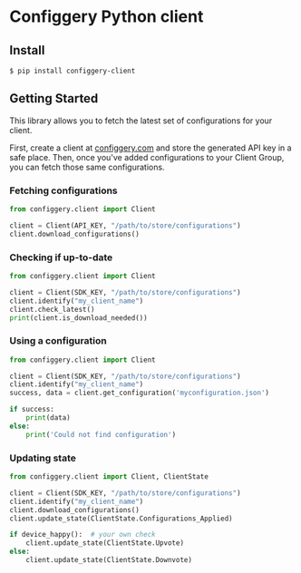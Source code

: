 # Configgery Python client

## Install

```console
$ pip install configgery-client
```

## Getting Started

This library allows you to fetch the latest set of configurations for your client. 

First, create a client at [configgery.com](configgery.com) 
and store the generated API key in a safe place. 
Then, once you've added configurations to your Client Group, 
you can fetch those same configurations.

### Fetching configurations
```python
from configgery.client import Client

client = Client(API_KEY, "/path/to/store/configurations")
client.download_configurations()
```

### Checking if up-to-date

```python
from configgery.client import Client

client = Client(SDK_KEY, "/path/to/store/configurations")
client.identify("my_client_name")
client.check_latest()
print(client.is_download_needed())
```

### Using a configuration

```python
from configgery.client import Client

client = Client(SDK_KEY, "/path/to/store/configurations")
client.identify("my_client_name")
success, data = client.get_configuration('myconfiguration.json')

if success:
    print(data)
else:
    print('Could not find configuration')
```

### Updating state

```python
from configgery.client import Client, ClientState

client = Client(SDK_KEY, "/path/to/store/configurations")
client.identify("my_client_name")
client.download_configurations()
client.update_state(ClientState.Configurations_Applied)

if device_happy():  # your own check
    client.update_state(ClientState.Upvote)
else:
    client.update_state(ClientState.Downvote)
```

